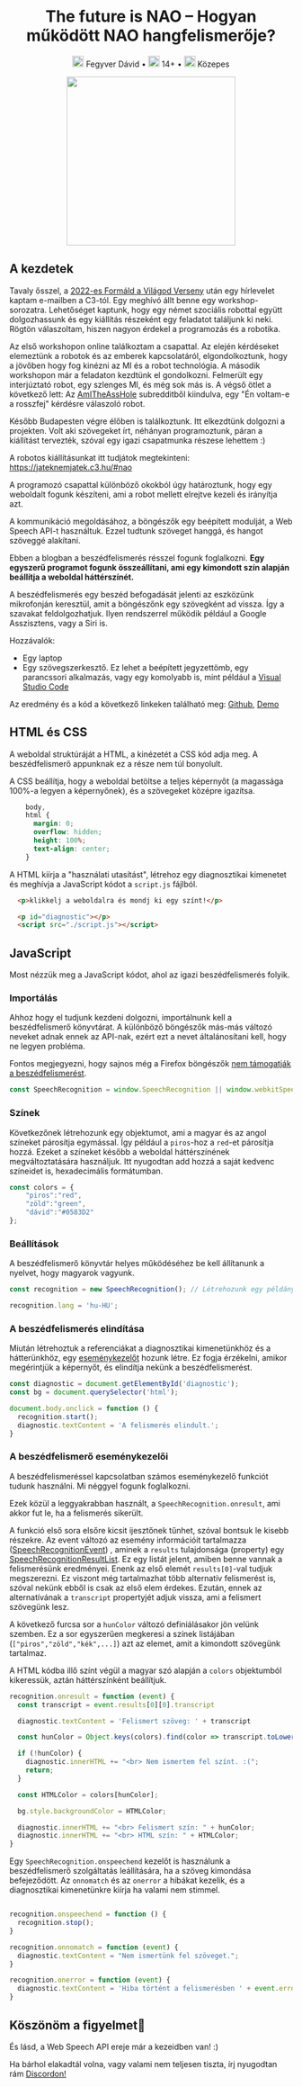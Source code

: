 <h1 align="center">The future is NAO – Hogyan működött NAO hangfelismerője?</h1>

<p align="center">
    <img src="./assets/project-artist.png" height=20 alt="Készítő"></img> Fegyver Dávid • 
    <img src="./assets/project-age-group.png" height=20 alt="Korosztály"></img> 14+ • 
    <img src="./assets/project-difficulty.png" height=20 alt="Nehézség"></img> Közepes
</p>

<p align="center">
    <img src="./assets/NAO_story_2.png" height=300></img>
</p>

## A kezdetek
Tavaly ősszel, a [2022-es Formáld a Világod Verseny](https://formaldavilagod.hu/2022/#verseny) után egy hírlevelet kaptam e-mailben a C3-tól. Egy meghívó állt benne egy workshop-sorozatra. Lehetőséget kaptunk, hogy egy német szociális robottal együtt dolgozhassunk és egy kiállítás részeként egy feladatot találjunk ki neki. Rögtön válaszoltam, hiszen nagyon érdekel a programozás és a robotika. 

Az első workshopon online találkoztam a csapattal. Az elején kérdéseket elemeztünk a robotok és az emberek kapcsolatáról, elgondolkoztunk, hogy a jövőben hogy fog kinézni az MI és a robot technológia. A második workshopon már a feladaton kezdtünk el gondolkozni. Felmerült egy interjúztató robot, egy szlenges MI, és még sok más is. A végső ötlet a következő lett: Az [AmITheAssHole](https://www.reddit.com/r/AmItheAsshole/) subredditből kiindulva, egy "Én voltam-e a rosszfej" kérdésre válaszoló robot. 

Később Budapesten végre élőben is találkoztunk. Itt elkezdtünk dolgozni a projekten. Volt aki szövegeket írt, néhányan programoztunk, páran a kiállítást tervezték, szóval egy igazi csapatmunka részese lehettem :)

A robotos kiállításunkat itt tudjátok megtekinteni: https://jateknemjatek.c3.hu/#nao

A programozó csapattal különböző okokból úgy határoztunk, hogy egy weboldalt fogunk készíteni, ami a robot mellett elrejtve kezeli és irányítja azt. 

A kommunikáció megoldásához, a böngészők egy beépített modulját, a Web Speech API-t használtuk. Ezzel tudtunk szöveget hanggá, és hangot szöveggé alakítani. 

Ebben a blogban a beszédfelismerés résszel fogunk foglalkozni. **Egy egyszerű programot fogunk összeállítani, ami egy kimondott szín alapján beállítja a weboldal háttérszínét.**

A beszédfelismerés egy beszéd befogadását jelenti az eszközünk mikrofonján keresztül, amit a böngészőnk egy szövegként ad vissza. Így a szavakat feldolgozhatjuk. 
Ilyen rendszerrel működik például a Google Asszisztens, vagy a Siri is. 

Hozzávalók:
* Egy laptop
* Egy szövegszerkesztő. Ez lehet a beépített jegyzettömb, egy parancssori alkalmazás, vagy egy komolyabb is, mint például a [Visual Studio Code](https://code.visualstudio.com/)

Az eredmény és a kód a következő linkeken található meg: 
[Github](https://github.com/davidfegyver/WebSpeechNAO), [Demo](https://davidfegyver.github.io/WebSpeechNAO)


## HTML és CSS
A weboldal struktúráját a HTML, a kinézetét a CSS kód adja meg. A beszédfelismerő appunknak ez a része nem túl bonyolult.

A CSS beállítja, hogy a weboldal betöltse a teljes képernyőt (a magassága 100%-a legyen a képernyőnek), és a szövegeket középre igazítsa.

```css
    body,
    html {
      margin: 0;
      overflow: hidden;
      height: 100%;
      text-align: center;
    }
```

A HTML kiírja a "használati utasítást", létrehoz egy diagnosztikai kimenetet és meghívja a JavaScript kódot a `script.js` fájlból.

```html
  <p>klikkelj a weboldalra és mondj ki egy színt!</p>

  <p id="diagnostic"></p>
  <script src="./script.js"></script>
```

## JavaScript

Most nézzük meg a JavaScript kódot, ahol az igazi beszédfelismerés folyik.

### Importálás

Ahhoz hogy el tudjunk kezdeni dolgozni, importálnunk kell a beszédfelismerő könyvtárat. A különböző böngészők más-más változó neveket adnak ennek az API-nak, ezért ezt a nevet általánosítani kell, hogy ne legyen probléma.

Fontos megjegyezni, hogy sajnos még a Firefox böngészők [nem támogatják a beszédfelismerést](https://developer.mozilla.org/en-US/docs/Web/API/Web_Speech_API#api.speechrecognition).

```js
const SpeechRecognition = window.SpeechRecognition || window.webkitSpeechRecognition;
```

### Színek
Következőnek létrehozunk egy objektumot, ami a magyar és az angol színeket párosítja egymással. Így például a `piros`-hoz a `red`-et párosítja hozzá. Ezeket a színeket később a weboldal háttérszínének megváltoztatására használjuk. Itt nyugodtan add hozzá a saját kedvenc színeidet is, hexadecimális formátumban. 

```js
const colors = {
    "piros":"red",
    "zöld":"green",
    "dávid":"#0583D2"
};
```

### Beállítások
A beszédfelismerő könyvtár helyes működéséhez be kell állítanunk a nyelvet, hogy magyarok vagyunk.
```js
const recognition = new SpeechRecognition(); // Létrehozunk egy példányt a beszédfelismerő könyvtárból

recognition.lang = 'hu-HU';
```

### A beszédfelismerés elindítása

Miután létrehoztuk a referenciákat a diagnosztikai kimenetünkhöz és a hátterünkhöz, egy [eseménykezelőt](https://webiskola.hu/javascript-ismeretek/javascript-esemenyek-js-event-magyarul/) hozunk létre. Ez fogja érzékelni, amikor megérintjük a képernyőt, és elindítja nekünk a beszédfelismerést.

```js
const diagnostic = document.getElementById('diagnostic');
const bg = document.querySelector('html');

document.body.onclick = function () {
  recognition.start();
  diagnostic.textContent = 'A felismerés elindult.';
}
```

### A beszédfelismerő eseménykezelői

A beszédfelismeréssel kapcsolatban számos eseménykezelő funkciót tudunk használni. Mi néggyel fogunk foglalkozni. 

Ezek közül a leggyakrabban használt, a `SpeechRecognition.onresult`, ami akkor fut le, ha a felismerés sikerült. 

A funkció első sora elsőre kicsit ijesztőnek tűnhet, szóval bontsuk le kisebb részekre. Az event változó az esemény információit tartalmazza ([SpeechRecognitionEvent](https://developer.mozilla.org/en-US/docs/Web/API/SpeechRecognitionEvent)) , aminek a `results` tulajdonsága (property) egy [SpeechRecognitionResultList](https://developer.mozilla.org/en-US/docs/Web/API/SpeechRecognitionResultList). Ez egy listát jelent, amiben benne vannak a felismerésünk eredményei. Enenk az első elemét `results[0]`-val tudjuk megszerezni. Ez viszont még tartalmazhat több alternatív felismerést is, szóval nekünk ebből is csak az első elem érdekes. Ezután, ennek az alternatívának a `transcript` propertyjét adjuk vissza, ami a felismert szövegünk lesz.

A következő furcsa sor a `hunColor` változó definiálásakor jön velünk szemben. Ez a sor egyszerűen megkeresi a színek listájában (`["piros","zöld","kék",...]`) azt az elemet, amit a kimondott szövegünk tartalmaz.

A HTML kódba illő színt végül a magyar szó alapján a `colors` objektumból kikeressük, aztán háttérszínként beállítjuk.

```js
recognition.onresult = function (event) {
  const transcript = event.results[0][0].transcript

  diagnostic.textContent = 'Felismert szöveg: ' + transcript

  const hunColor = Object.keys(colors).find(color => transcript.toLowerCase().includes(color))

  if (!hunColor) {
    diagnostic.innerHTML += "<br> Nem ismertem fel színt. :(";
    return;
  }

  const HTMLColor = colors[hunColor];

  bg.style.backgroundColor = HTMLColor;

  diagnostic.innerHTML += "<br> Felismert szín: " + hunColor;
  diagnostic.innerHTML += "<br> HTML szín: " + HTMLColor;
}
```


Egy `SpeechRecognition.onspeechend` kezelőt is használunk a beszédfelismerő szolgáltatás leállítására, ha a szöveg kimondása befejeződött.
Az `onnomatch` és az `onerror` a hibákat kezelik, és a diagnosztikai kimenetünkre kiírja ha valami nem stimmel.

```js

recognition.onspeechend = function () {
  recognition.stop();
}

recognition.onnomatch = function (event) {
  diagnostic.textContent = "Nem ismertünk fel szöveget.";
}

recognition.onerror = function (event) {
  diagnostic.textContent = 'Hiba történt a felismerésben ' + event.error;
}
```

## Köszönöm a figyelmet🤖

És lásd, a Web Speech API ereje már a kezeidben van! :) 

Ha bárhol elakadtál volna, vagy valami nem teljesen tiszta, írj nyugodtan rám [Discordon!](https://discord.gg/Sa4KDQTA2k)
